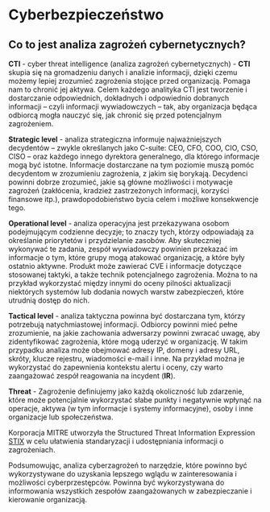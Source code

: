 # Cyberbezpieczeństwo

## Co to jest analiza zagrożeń cybernetycznych?

**CTI** - cyber threat intelligence (analiza zagrożeń cybernetycznych) - **CTI** skupia się na gromadzeniu danych i analizie informacji, dzięki czemu możemy lepiej zrozumieć zagrożenia stojące przed organizacją. Pomaga nam to chronić jej aktywa. Celem każdego analityka CTI jest tworzenie i dostarczanie odpowiednich, dokładnych i odpowiednio dobranych informacji – czyli informacji wywiadowczych – tak, aby organizacja będąca odbiorcą mogła nauczyć się, jak chronić się przed potencjalnym zagrożeniem.

**Strategic level** - analiza strategiczna informuje najważniejszych decydentów – zwykle określanych jako C-suite: CEO, CFO, COO, CIO, CSO, CISO – oraz każdego innego dyrektora generalnego, dla którego informacje mogą być istotne. Informacje dostarczane na tym poziomie muszą pomóc decydentom w zrozumieniu zagrożenia, z jakim się borykają. Decydenci powinni dobrze zrozumieć, jakie są główne możliwości i motywacje zagrożeń (zakłócenia, kradzież zastrzeżonych informacji, korzyści finansowe itp.), prawdopodobieństwo bycia celem i możliwe konsekwencje tego.

**Operational level** - analiza operacyjna jest przekazywana osobom podejmującym codzienne decyzje; to znaczy tych, którzy odpowiadają za określanie priorytetów i przydzielanie zasobów. Aby skuteczniej wykonywać te zadania, zespół wywiadowczy powinien przekazać im informacje o tym, które grupy mogą atakować organizację, a które były ostatnio aktywne.
Produkt może zawierać CVE i informacje dotyczące stosowanej taktyki, a także technik potencjalnego zagrożenia. Można to na przykład wykorzystać między innymi do oceny pilności aktualizacji niektórych systemów lub dodania nowych warstw zabezpieczeń, które utrudnią dostęp do nich.

**Tactical level** - analiza taktyczna powinna być dostarczana tym, którzy potrzebują natychmiastowej informacji. Odbiorcy powinni mieć pełne zrozumienie, na jakie zachowania adwersarzy powinni zwracać uwagę, aby zidentyfikować zagrożenia, które mogą uderzyć w organizację.
W takim przypadku analiza może obejmować adresy IP, domeny i adresy URL, skróty, klucze rejestru, wiadomości e-mail i inne. Na przykład można je wykorzystać do zapewnienia kontekstu alertu i oceny, czy warto zaangażować zespół reagowania na incydent (**IR**).

**Threat** - Zagrożenie definiujemy jako każdą okoliczność lub zdarzenie, które może potencjalnie wykorzystać słabe punkty i negatywnie wpłynąć na operacje, aktywa (w tym informacje i systemy informacyjne), osoby i inne organizacje lub społeczeństwa.

Korporacja MITRE utworzyła the Structured Threat Information Expression [STIX](https://oasis-open.github.io/cti-documentation/) w celu ułatwienia standaryzacji i udostępniania informacji o zagrożeniach.

Podsumowując, analiza cyberzagrożeń to narzędzie, które powinno być wykorzystywane do uzyskania lepszego wglądu w zainteresowania i możliwości cyberprzestępców. Powinna być wykorzystywana do informowania wszystkich zespołów zaangażowanych w zabezpieczanie i kierowanie organizacją.
